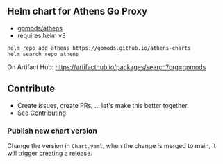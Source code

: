 ## Helm chart for Athens Go Proxy
* [gomods/athens](https://github.com/gomods/athens)
* requires helm v3

```shell script
helm repo add athens https://gomods.github.io/athens-charts
helm search repo athens
```

On Artifact Hub: https://artifacthub.io/packages/search?org=gomods

## Contribute
* Create issues, create PRs, ... let's make this better together.
* See [Contributing](CONTRIBUTING.md)

### Publish new chart version
Change the version in `Chart.yaml`, when the change is merged to main, it will trigger creating a release.
